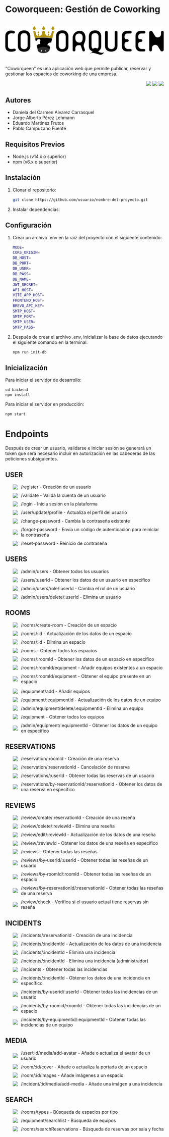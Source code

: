# Coworqueen: Gestión de Coworking 
<br>
<div align="center">
<img src="https://github.com/JonathanADB/Coworking/blob/test-2/frontend/src/assets/images/Logo.png">
</div>

<br>

"Coworqueen" es una aplicación web que permite publicar, reservar y gestionar los espacios de coworking de una empresa.
<div align="end"> 
    <img src="https://img.shields.io/badge/Express%20js-000000?style=for-the-badge&logo=express&logoColor=white">
  <img src="https://img.shields.io/badge/Node%20js-339933?style=for-the-badge&logo=nodedotjs&logoColor=white">
  <img src="https://img.shields.io/badge/Postman-FF6C37?style=for-the-badge&logo=Postman&logoColor=white">
</div>

## Autores

- Daniela del Carmen Alvarez Carrasquel
- Jorge Alberto Pérez Lehmann
- Eduardo Martínez Frutos
- Pablo Campuzano Fuente

## Requisitos Previos

- Node.js (v14.x o superior)
- npm (v6.x o superior)

## Instalación

1. Clonar el repositorio:
   ```sh
   git clone https://github.com/usuario/nombre-del-proyecto.git
   ```
   
2. Instalar dependencias:
## Configuración

1. Crear un archivo .env en la raíz del proyecto con el siguiente contenido:

    ```sh
    MODE=
    CORS_ORIGIN=
    DB_HOST=
    DB_PORT=
    DB_USER=
    DB_PASS=
    DB_NAME=
    JWT_SECRET=
    API_HOST=
    VITE_APP_HOST=
    FRONTEND_HOST=
    BREVO_API_KEY= 
    SMTP_HOST=
    SMTP_PORT=
    SMTP_USER=
    SMTP_PASS=
    ```

2. Después de crear el archivo .env, inicializar la base de datos ejecutando el siguiente comando en la terminal:
    
    ```sh
   npm run init-db
   ```

## Inicialización
    
Para iniciar el servidor de desarrollo:

    cd backend
    npm install

Para iniciar el servidor en producción:

    npm start


# Endpoints

Después de crear un usuario, validarse e iniciar sesión se generará un token que será necesario incluir en autorización en las cabeceras de las peticiones subsiguientes.

## USER

<ul style="list-style-type: none;">
    <li style="display: flex; align-items: center; margin-bottom: 10px;">
        <img src="https://img.shields.io/badge/POST-red?style=for-the-badge" style="margin-right: 10px;">
        /register - Creación de un usuario
    </li>
    <li style="display: flex; align-items: center; margin-bottom: 10px;">
        <img src="https://img.shields.io/badge/POST-red?style=for-the-badge" style="margin-right: 10px;">
        /validate - Valida la cuenta de un usuario
    </li>
    <li style="display: flex; align-items: center; margin-bottom: 10px;">
        <img src="https://img.shields.io/badge/POST-red?style=for-the-badge" style="margin-right: 10px;">
        /login - Inicia sesión en la plataforma
    </li>
    <li style="display: flex; align-items: center; margin-bottom: 10px;">
        <img src="https://img.shields.io/badge/PUT-blue?style=for-the-badge" style="margin-right: 10px;">
        /user/update/profile - Actualiza el perfil del usuario
    </li>
    <li style="display: flex; align-items: center; margin-bottom: 10px;">
        <img src="https://img.shields.io/badge/PATCH-yellow?style=for-the-badge" style="margin-right: 10px;">
        /change-password - Cambia la contraseña existente
    </li>
    <li style="display: flex; align-items: center; margin-bottom: 10px;">
        <img src="https://img.shields.io/badge/POST-red?style=for-the-badge" style="margin-right: 10px;">
        /forgot-password - Envía un código de autenticación para reiniciar la contraseña
    </li>
    <li style="display: flex; align-items: center; margin-bottom: 10px;">
        <img src="https://img.shields.io/badge/POST-red?style=for-the-badge" style="margin-right: 10px;">
        /reset-password - Reinicio de contraseña
    </li>
</ul>

## USERS

<ul style="list-style-type: none;">
    <li style="display: flex; align-items: center; margin-bottom: 10px;">
        <img src="https://img.shields.io/badge/GET-339933?style=for-the-badge" style="margin-right: 10px;">
        /admin/users - Obtener todos los usuarios
    </li>
    <li style="display: flex; align-items: center; margin-bottom: 10px;">
        <img src="https://img.shields.io/badge/GET-339933?style=for-the-badge" style="margin-right: 10px;">
        /users/:userId - Obtener los datos de un usuario en específico
    </li>
    <li style="display: flex; align-items: center; margin-bottom: 10px;">
        <img src="https://img.shields.io/badge/PATCH-yellow?style=for-the-badge" style="margin-right: 10px;">
        /admin/users/role/:userId - Cambia el rol de un usuario
    </li>
    <li style="display: flex; align-items: center; margin-bottom: 10px;">
        <img src="https://img.shields.io/badge/DELETE-FF0000?style=for-the-badge" style="margin-right: 10px;">
        /admin/users/delete/:userId - Elimina un usuario
    </li>

</ul>

## ROOMS

<ul style="list-style-type: none;">
    <li style="display: flex; align-items: center; margin-bottom: 10px;">
        <img src="https://img.shields.io/badge/POST-red?style=for-the-badge" style="margin-right: 10px;">
        /rooms/create-room - Creación de un espacio
    </li>
    <li style="display: flex; align-items: center; margin-bottom: 10px;">
        <img src="https://img.shields.io/badge/PUT-blue?style=for-the-badge" style="margin-right: 10px;">
        /rooms/:id - Actualización de los datos de un espacio
    </li>
    <li style="display: flex; align-items: center; margin-bottom: 10px;">
        <img src="https://img.shields.io/badge/DELETE-FF0000?style=for-the-badge" style="margin-right: 10px;">
        /rooms/:id - Elimina un espacio
    </li>
    <li style="display: flex; align-items: center; margin-bottom: 10px;">
        <img src="https://img.shields.io/badge/GET-339933?style=for-the-badge" style="margin-right: 10px;">
        /rooms - Obtener todos los espacios
    </li>
    <li style="display: flex; align-items: center; margin-bottom: 10px;">
        <img src="https://img.shields.io/badge/GET-339933?style=for-the-badge" style="margin-right: 10px;">
        /rooms/:roomId - Obtener los datos de un espacio en específico
    </li>
        <li style="display: flex; align-items: center; margin-bottom: 10px;">
        <img src="https://img.shields.io/badge/POST-red?style=for-the-badge" style="margin-right: 10px;">
        /rooms/:roomId/equipment - Añadir equipos existentes a un espacio
    </li>
    <li style="display: flex; align-items: center; margin-bottom: 10px;">
        <img src="https://img.shields.io/badge/GET-339933?style=for-the-badge" style="margin-right: 10px;">
        /rooms/:roomId/equipment - Obtener el equipo presente en un espacio
    </li>
</ul>

<ul style="list-style-type: none; ">
    <li style="display: flex; align-items: center; margin-bottom: 10px;">
        <img src="https://img.shields.io/badge/POST-red?style=for-the-badge" style="margin-right: 10px;">
        /equipment/add - Añadir equipos
    </li>
    <li style="display: flex; align-items: center; margin-bottom: 10px;">
        <img src="https://img.shields.io/badge/PATCH-yellow?style=for-the-badge" style="margin-right: 10px;">
        /equipment/:equipmentId - Actualización de los datos de un equipo
    </li>
    <li style="display: flex; align-items: center; margin-bottom: 10px;">
        <img src="https://img.shields.io/badge/DELETE-FF0000?style=for-the-badge" style="margin-right: 10px;">
        /admin/equipment/delete/:equipmentId - Elimina un equipo
    </li>
        <li style="display: flex; align-items: center; margin-bottom: 10px;">
        <img src="https://img.shields.io/badge/GET-339933?style=for-the-badge" style="margin-right: 10px;">
        /equipment - Obtener todos los equipos
    </li>
    <li style="display: flex; align-items: center; margin-bottom: 10px;">
        <img src="https://img.shields.io/badge/GET-339933?style=for-the-badge" style="margin-right: 10px;">
        /admin/equipment/:equipmentId - Obtener los datos de un equipo en específico
    </li>
</ul>

## RESERVATIONS

<ul style="list-style-type: none; ">
    <li style="display: flex; align-items: center; margin-bottom: 10px;">
        <img src="https://img.shields.io/badge/POST-red?style=for-the-badge" style="margin-right: 10px;">
        /reservation/:roomId - Creación de una reserva
    </li>
        <li style="display: flex; align-items: center; margin-bottom: 10px;">
        <img src="https://img.shields.io/badge/DELETE-FF0000?style=for-the-badge" style="margin-right: 10px;">
        /reservation/:reservationId - Cancelación de reserva
    </li>
    <li style="display: flex; align-items: center; margin-bottom: 10px;">
        <img src="https://img.shields.io/badge/GET-339933?style=for-the-badge" style="margin-right: 10px;">
        /reservations/:userId - Obtener todas las reservas de un usuario
    </li>
    <li style="display: flex; align-items: center; margin-bottom: 10px;">
        <img src="https://img.shields.io/badge/GET-339933?style=for-the-badge" style="margin-right: 10px;">
        /reservations/by-reservationId/:reservationId - Obtener los datos de una reserva en específico
    </li>
</ul>

## REVIEWS

<ul style="list-style-type: none; ">
    <li style="display: flex; align-items: center; margin-bottom: 10px;">
        <img src="https://img.shields.io/badge/POST-red?style=for-the-badge" style="margin-right: 10px;">
        /review/create/:reservationId - Creación de una reseña
    </li>
    <li style="display: flex; align-items: center; margin-bottom: 10px;">
        <img src="https://img.shields.io/badge/DELETE-FF0000?style=for-the-badge" style="margin-right: 10px;">
        /review/delete/:reviewId - Elimina una reseña
    </li>
        <li style="display: flex; align-items: center; margin-bottom: 10px;">
        <img src="https://img.shields.io/badge/PATCH-yellow?style=for-the-badge" style="margin-right: 10px;">
        /review/edit/:reviewId - Actualización de los datos de una reseña
    </li>
    <li style="display: flex; align-items: center; margin-bottom: 10px;">
        <img src="https://img.shields.io/badge/GET-339933?style=for-the-badge" style="margin-right: 10px;">
        /review/:reviewId - Obtener los datos de una reseña en específico
    </li>
    <li style="display: flex; align-items: center; margin-bottom: 10px;">
        <img src="https://img.shields.io/badge/GET-339933?style=for-the-badge" style="margin-right: 10px;">
        /reviews - Obtener todas las reseñas
    </li>
    <li style="display: flex; align-items: center; margin-bottom: 10px;">
        <img src="https://img.shields.io/badge/GET-339933?style=for-the-badge" style="margin-right: 10px;">
        /reviews/by-userId/:userId - Obtener todas las reseñas de un usuario
    </li>
    <li style="display: flex; align-items: center; margin-bottom: 10px;">
        <img src="https://img.shields.io/badge/GET-339933?style=for-the-badge" style="margin-right: 10px;">
        /reviews/by-roomId/:roomId - Obtener todas las reseñas de un espacio
    </li>
    <li style="display: flex; align-items: center; margin-bottom: 10px;">
        <img src="https://img.shields.io/badge/GET-339933?style=for-the-badge" style="margin-right: 10px;">
        /reviews/by-reservationId/:reservationId - Obtener todas las reseñas de una reserva
    </li>
    <li style="display: flex; align-items: center; margin-bottom: 10px;">
        <img src="https://img.shields.io/badge/GET-339933?style=for-the-badge" style="margin-right: 10px;">
        /review/check - Verifica si el usuario actual tiene reservas sin reseña
    </li>
</ul>

## INCIDENTS

<ul style="list-style-type: none; ">
    <li style="display: flex; align-items: center; margin-bottom: 10px;">
        <img src="https://img.shields.io/badge/POST-red?style=for-the-badge" style="margin-right: 10px;">
        /incidents/:reservationId - Creación de una incidencia
    </li>
        <li style="display: flex; align-items: center; margin-bottom: 10px;">
        <img src="https://img.shields.io/badge/PATCH-yellow?style=for-the-badge" style="margin-right: 10px;">
        /incidents/:incidentId - Actualización de los datos de una incidencia
    </li>
    <li style="display: flex; align-items: center; margin-bottom: 10px;">
        <img src="https://img.shields.io/badge/DELETE-FF0000?style=for-the-badge" style="margin-right: 10px;">
        /incidents/:incidentId - Elimina una incidencia
    </li>
        <li style="display: flex; align-items: center; margin-bottom: 10px;">
        <img src="https://img.shields.io/badge/DELETE-FF0000?style=for-the-badge" style="margin-right: 10px;">
        /incidents/:incidentId - Elimina una incidencia (administrador)
    </li>
    <li style="display: flex; align-items: center; margin-bottom: 10px;">
        <img src="https://img.shields.io/badge/GET-339933?style=for-the-badge" style="margin-right: 10px;">
        /incidents - Obtener todas las incidencias
    </li>
    <li style="display: flex; align-items: center; margin-bottom: 10px;">
        <img src="https://img.shields.io/badge/GET-339933?style=for-the-badge" style="margin-right: 10px;">
        /incidents/:incidentId - Obtener los datos de una incidencia en específico
    </li>
    <li style="display: flex; align-items: center; margin-bottom: 10px;">
        <img src="https://img.shields.io/badge/GET-339933?style=for-the-badge" style="margin-right: 10px;">
        /incidents/by-userid/:userId - Obtener todas las incidencias de un usuario
    </li>
    <li style="display: flex; align-items: center; margin-bottom: 10px;">
        <img src="https://img.shields.io/badge/GET-339933?style=for-the-badge" style="margin-right: 10px;">
        /incidents/by-roomid/:roomId - Obtener todas las incidencias de un espacio
    </li>
    <li style="display: flex; align-items: center; margin-bottom: 10px;">
        <img src="https://img.shields.io/badge/GET-339933?style=for-the-badge" style="margin-right: 10px;">
        /incidents/by-equipmentid/:equipmentId - Obtener todas las incidencias de un equipo
    </li>
</ul>

## MEDIA

<ul style="list-style-type: none; ">
    <li style="display: flex; align-items: center; margin-bottom: 10px;">
        <img src="https://img.shields.io/badge/POST-red?style=for-the-badge" style="margin-right: 10px;">
        /user/:id/media/add-avatar - Añade o actualiza el avatar de un usuario
    </li>
    <li style="display: flex; align-items: center; margin-bottom: 10px;">
        <img src="https://img.shields.io/badge/POST-red?style=for-the-badge" style="margin-right: 10px;">
        /room/:id/cover - Añade o actualiza la portada de un espacio
    </li>
    <li style="display: flex; align-items: center; margin-bottom: 10px;">
        <img src="https://img.shields.io/badge/POST-red?style=for-the-badge" style="margin-right: 10px;">
        /room/:id/images - Añade imágenes a un espacio
    </li>
    <li style="display: flex; align-items: center; margin-bottom: 10px;">
        <img src="https://img.shields.io/badge/POST-red?style=for-the-badge" style="margin-right: 10px;">
        /incident/:id/media/add-media - Añade una imágen a una incidencia
    </li>
</ul>

## SEARCH

<ul style="list-style-type: none;">
    <li style="display: flex; align-items: center; margin-bottom: 10px;">
        <img src="https://img.shields.io/badge/GET-339933?style=for-the-badge" style="margin-right: 10px;">
        /rooms/types - Búsqueda de espacios por tipo
    </li>
    <li style="display: flex; align-items: center; margin-bottom: 10px;">
        <img src="https://img.shields.io/badge/GET-339933?style=for-the-badge" style="margin-right: 10px;">
        /equipment/searchlist - Búsqueda de equipos
    </li>
    <li style="display: flex; align-items: center; margin-bottom: 10px;">
        <img src="https://img.shields.io/badge/GET-339933?style=for-the-badge" style="margin-right: 10px;">
        /rooms/searchReservations - Búsqueda de reservas por sala y fecha
    </li>
</ul>
